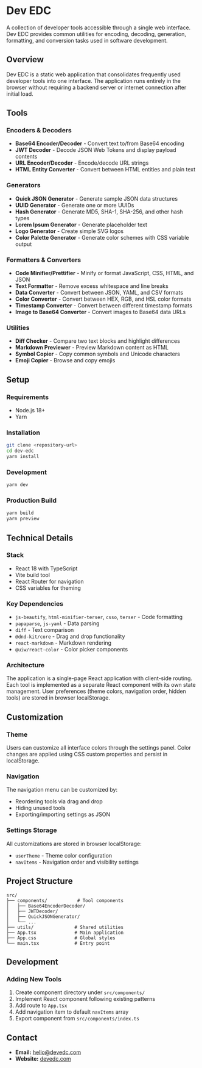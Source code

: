 # Dev EDC

A collection of developer tools accessible through a single web interface. Dev EDC provides common utilities for encoding, decoding, generation, formatting, and conversion tasks used in software development.

## Overview

Dev EDC is a static web application that consolidates frequently used developer tools into one interface. The application runs entirely in the browser without requiring a backend server or internet connection after initial load.

## Tools

### Encoders & Decoders
- **Base64 Encoder/Decoder** - Convert text to/from Base64 encoding
- **JWT Decoder** - Decode JSON Web Tokens and display payload contents
- **URL Encoder/Decoder** - Encode/decode URL strings
- **HTML Entity Converter** - Convert between HTML entities and plain text

### Generators
- **Quick JSON Generator** - Generate sample JSON data structures
- **UUID Generator** - Generate one or more UUIDs
- **Hash Generator** - Generate MD5, SHA-1, SHA-256, and other hash types
- **Lorem Ipsum Generator** - Generate placeholder text
- **Logo Generator** - Create simple SVG logos
- **Color Palette Generator** - Generate color schemes with CSS variable output

### Formatters & Converters
- **Code Minifier/Prettifier** - Minify or format JavaScript, CSS, HTML, and JSON
- **Text Formatter** - Remove excess whitespace and line breaks
- **Data Converter** - Convert between JSON, YAML, and CSV formats
- **Color Converter** - Convert between HEX, RGB, and HSL color formats
- **Timestamp Converter** - Convert between different timestamp formats
- **Image to Base64 Converter** - Convert images to Base64 data URLs

### Utilities
- **Diff Checker** - Compare two text blocks and highlight differences
- **Markdown Previewer** - Preview Markdown content as HTML
- **Symbol Copier** - Copy common symbols and Unicode characters
- **Emoji Copier** - Browse and copy emojis

## Setup

### Requirements
- Node.js 18+
- Yarn

### Installation
```bash
git clone <repository-url>
cd dev-edc
yarn install
```

### Development
```bash
yarn dev
```

### Production Build
```bash
yarn build
yarn preview
```

## Technical Details

### Stack
- React 18 with TypeScript
- Vite build tool
- React Router for navigation
- CSS variables for theming

### Key Dependencies
- `js-beautify`, `html-minifier-terser`, `csso`, `terser` - Code formatting
- `papaparse`, `js-yaml` - Data parsing
- `diff` - Text comparison
- `@dnd-kit/core` - Drag and drop functionality
- `react-markdown` - Markdown rendering
- `@uiw/react-color` - Color picker components

### Architecture
The application is a single-page React application with client-side routing. Each tool is implemented as a separate React component with its own state management. User preferences (theme colors, navigation order, hidden tools) are stored in browser localStorage.

## Customization

### Theme
Users can customize all interface colors through the settings panel. Color changes are applied using CSS custom properties and persist in localStorage.

### Navigation
The navigation menu can be customized by:
- Reordering tools via drag and drop
- Hiding unused tools
- Exporting/importing settings as JSON

### Settings Storage
All customizations are stored in browser localStorage:
- `userTheme` - Theme color configuration
- `navItems` - Navigation order and visibility settings

## Project Structure

```
src/
├── components/           # Tool components
│   ├── Base64EncoderDecoder/
│   ├── JWTDecoder/
│   ├── QuickJSONGenerator/
│   └── ...
├── utils/               # Shared utilities
├── App.tsx              # Main application
├── App.css              # Global styles
└── main.tsx             # Entry point
```

## Development

### Adding New Tools
1. Create component directory under `src/components/`
2. Implement React component following existing patterns
3. Add route to `App.tsx`
4. Add navigation item to default `navItems` array
5. Export component from `src/components/index.ts`

## Contact

- **Email:** hello@devedc.com
- **Website:** [devedc.com](https://www.devedc.com)